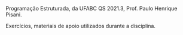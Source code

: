 Programação Estruturada, da UFABC QS 2021.3, Prof. Paulo Henrique Pisani.

Exercícios, materiais de apoio utilizados durante a disciplina.
